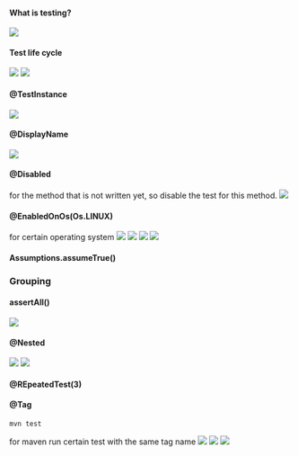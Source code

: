 #### What is testing?

![](./images/download.png)

#### Test life cycle

![](./images/Screen%20Shot%202022-04-10%20at%208.08.03%20AM.png)
![](./images/Screen%20Shot%202022-04-10%20at%208.12.46%20AM.png)

#### @TestInstance

![](./images/Screen%20Shot%202022-04-10%20at%208.49.16%20AM.png)

#### @DisplayName

![](./images/Screen%20Shot%202022-04-10%20at%208.59.03%20AM.png)

#### @Disabled

for the method that is not written yet, so disable the test for this method.
![](./images/Screen%20Shot%202022-04-10%20at%209.07.55%20AM.png)

#### @EnabledOnOs(Os.LINUX)

for certain operating system
![](./images/Screen%20Shot%202022-04-10%20at%209.14.01%20AM.png)
![](./images/Screen%20Shot%202022-04-10%20at%209.19.39%20AM.png)
![](./images/Screen%20Shot%202022-04-10%20at%209.20.01%20AM.png)
![](./images/Screen%20Shot%202022-04-10%20at%209.23.03%20AM.png)

#### Assumptions.assumeTrue()

### Grouping

#### assertAll()

![](./images/Screen%20Shot%202022-04-10%20at%209.44.58%20AM.png)

#### @Nested

![](./images/Screen%20Shot%202022-04-10%20at%209.44.58%20AM.png)
![](./images/Screen%20Shot%202022-04-10%20at%2010.00.36%20AM.png)

#### @REpeatedTest(3)

#### @Tag

```console
mvn test
```

for maven run certain test with the same tag name
![](./images/Screen%20Shot%202022-04-10%20at%2010.52.45%20AM.png)
![](./images/Screen%20Shot%202022-04-10%20at%2010.53.00%20AM.png)
![](./images/Screen%20Shot%202022-04-10%20at%2010.53.14%20AM.png)
